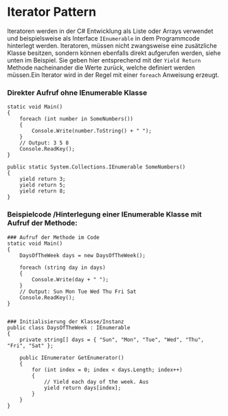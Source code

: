 # Iterator Pattern

Iteratoren werden in der C# Entwicklung als Liste oder Arrays verwendet und beispielsweise als Interface `IEnumerable`
in dem Programmcode hinterlegt werden. Iteratoren, müssen nicht zwangsweise eine zusätzliche Klasse besitzen, sondern können
ebenfalls direkt aufgerufen werden, siehe unten im Beispiel. Sie geben hier entsprechend mit der `Yield Return`
Methode nacheinander die Werte zurück, welche definiert werden müssen.Ein Iterator wird in der Regel mit 
einer `foreach` Anweisung erzeugt. 

### Direkter Aufruf ohne IEnumerable Klasse
```
static void Main()  
{  
    foreach (int number in SomeNumbers())  
    {  
        Console.Write(number.ToString() + " ");  
    }  
    // Output: 3 5 8  
    Console.ReadKey();  
}  

public static System.Collections.IEnumerable SomeNumbers()  
{  
    yield return 3;  
    yield return 5;  
    yield return 8;  
}  

````

### Beispielcode /Hinterlegung einer IEnumerable Klasse mit Aufruf der Methode:
```
### Aufruf der Methode im Code
static void Main()  
{  
    DaysOfTheWeek days = new DaysOfTheWeek();  

    foreach (string day in days)  
    {  
        Console.Write(day + " ");  
    }  
    // Output: Sun Mon Tue Wed Thu Fri Sat  
    Console.ReadKey();  
}  


### Initialisierung der Klasse/Instanz
public class DaysOfTheWeek : IEnumerable  
{  
    private string[] days = { "Sun", "Mon", "Tue", "Wed", "Thu", "Fri", "Sat" };  

    public IEnumerator GetEnumerator()  
    {  
        for (int index = 0; index < days.Length; index++)  
        {  
            // Yield each day of the week. Aus 
            yield return days[index];  
        }  
    }  
}  
```
